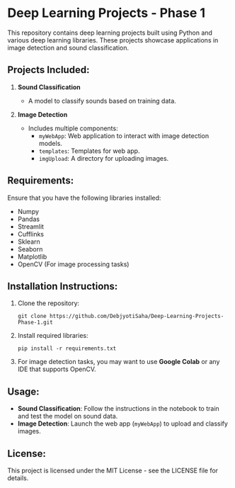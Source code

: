 # Deep Learning Projects - Phase 1

This repository contains deep learning projects built using Python and various deep learning libraries. These projects showcase applications in image detection and sound classification.

## Projects Included:

1. **Sound Classification**
   - A model to classify sounds based on training data.
   
2. **Image Detection**
   - Includes multiple components:
     - `myWebApp`: Web application to interact with image detection models.
     - `templates`: Templates for web app.
     - `imgUpload`: A directory for uploading images.

## Requirements:

Ensure that you have the following libraries installed:
- Numpy
- Pandas
- Streamlit
- Cufflinks
- Sklearn
- Seaborn
- Matplotlib
- OpenCV (For image processing tasks)

## Installation Instructions:

1. Clone the repository:
   ```
   git clone https://github.com/DebjyotiSaha/Deep-Learning-Projects-Phase-1.git
   ```

2. Install required libraries:
   ```
   pip install -r requirements.txt
   ```

3. For image detection tasks, you may want to use **Google Colab** or any IDE that supports OpenCV.

## Usage:

- **Sound Classification**: Follow the instructions in the notebook to train and test the model on sound data.
- **Image Detection**: Launch the web app (`myWebApp`) to upload and classify images.

## License:

This project is licensed under the MIT License - see the LICENSE file for details.
